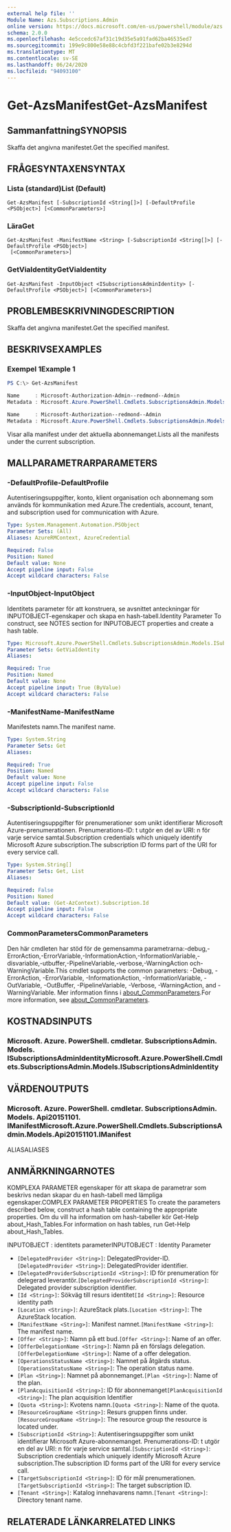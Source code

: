 ```yaml
---
external help file: ''
Module Name: Azs.Subscriptions.Admin
online version: https://docs.microsoft.com/en-us/powershell/module/azs.subscriptions.admin/get-azsmanifest
schema: 2.0.0
ms.openlocfilehash: 4e5ccedc67af31c19d35e5a91fad62ba46535ed7
ms.sourcegitcommit: 199e9c800e58e88c4cbfd3f221bafe02b3e8294d
ms.translationtype: MT
ms.contentlocale: sv-SE
ms.lasthandoff: 06/24/2020
ms.locfileid: "94093100"
---
```

# <span data-ttu-id="c6463-101">Get-AzsManifest</span><span class="sxs-lookup"><span data-stu-id="c6463-101">Get-AzsManifest</span></span>

## <span data-ttu-id="c6463-102">Sammanfattning</span><span class="sxs-lookup"><span data-stu-id="c6463-102">SYNOPSIS</span></span>
<span data-ttu-id="c6463-103">Skaffa det angivna manifestet.</span><span class="sxs-lookup"><span data-stu-id="c6463-103">Get the specified manifest.</span></span>

## <span data-ttu-id="c6463-104">FRÅGESYNTAXEN</span><span class="sxs-lookup"><span data-stu-id="c6463-104">SYNTAX</span></span>

### <span data-ttu-id="c6463-105">Lista (standard)</span><span class="sxs-lookup"><span data-stu-id="c6463-105">List (Default)</span></span>
```
Get-AzsManifest [-SubscriptionId <String[]>] [-DefaultProfile <PSObject>] [<CommonParameters>]
```

### <span data-ttu-id="c6463-106">Lära</span><span class="sxs-lookup"><span data-stu-id="c6463-106">Get</span></span>
```
Get-AzsManifest -ManifestName <String> [-SubscriptionId <String[]>] [-DefaultProfile <PSObject>]
 [<CommonParameters>]
```

### <span data-ttu-id="c6463-107">GetViaIdentity</span><span class="sxs-lookup"><span data-stu-id="c6463-107">GetViaIdentity</span></span>
```
Get-AzsManifest -InputObject <ISubscriptionsAdminIdentity> [-DefaultProfile <PSObject>] [<CommonParameters>]
```

## <span data-ttu-id="c6463-108">PROBLEMBESKRIVNING</span><span class="sxs-lookup"><span data-stu-id="c6463-108">DESCRIPTION</span></span>
<span data-ttu-id="c6463-109">Skaffa det angivna manifestet.</span><span class="sxs-lookup"><span data-stu-id="c6463-109">Get the specified manifest.</span></span>

## <span data-ttu-id="c6463-110">BESKRIVS</span><span class="sxs-lookup"><span data-stu-id="c6463-110">EXAMPLES</span></span>

### <span data-ttu-id="c6463-111">Exempel 1</span><span class="sxs-lookup"><span data-stu-id="c6463-111">Example 1</span></span>
```powershell
PS C:\> Get-AzsManifest

Name     : Microsoft-Authorization-Admin--redmond--Admin
Metadata : Microsoft.Azure.PowerShell.Cmdlets.SubscriptionsAdmin.Models.Api20151101.ManifestMetadata

Name     : Microsoft-Authorization--redmond--Admin
Metadata : Microsoft.Azure.PowerShell.Cmdlets.SubscriptionsAdmin.Models.Api20151101.ManifestMetadata
```

<span data-ttu-id="c6463-112">Visar alla manifest under det aktuella abonnemanget.</span><span class="sxs-lookup"><span data-stu-id="c6463-112">Lists all the manifests under the current subscription.</span></span>

## <span data-ttu-id="c6463-113">MALLPARAMETRAR</span><span class="sxs-lookup"><span data-stu-id="c6463-113">PARAMETERS</span></span>

### <span data-ttu-id="c6463-114">-DefaultProfile</span><span class="sxs-lookup"><span data-stu-id="c6463-114">-DefaultProfile</span></span>
<span data-ttu-id="c6463-115">Autentiseringsuppgifter, konto, klient organisation och abonnemang som används för kommunikation med Azure.</span><span class="sxs-lookup"><span data-stu-id="c6463-115">The credentials, account, tenant, and subscription used for communication with Azure.</span></span>

```yaml
Type: System.Management.Automation.PSObject
Parameter Sets: (All)
Aliases: AzureRMContext, AzureCredential

Required: False
Position: Named
Default value: None
Accept pipeline input: False
Accept wildcard characters: False

```

### <span data-ttu-id="c6463-116">-InputObject</span><span class="sxs-lookup"><span data-stu-id="c6463-116">-InputObject</span></span>
<span data-ttu-id="c6463-117">Identitets parameter för att konstruera, se avsnittet anteckningar för INPUTOBJECT-egenskaper och skapa en hash-tabell.</span><span class="sxs-lookup"><span data-stu-id="c6463-117">Identity Parameter To construct, see NOTES section for INPUTOBJECT properties and create a hash table.</span></span>

```yaml
Type: Microsoft.Azure.PowerShell.Cmdlets.SubscriptionsAdmin.Models.ISubscriptionsAdminIdentity
Parameter Sets: GetViaIdentity
Aliases:

Required: True
Position: Named
Default value: None
Accept pipeline input: True (ByValue)
Accept wildcard characters: False

```

### <span data-ttu-id="c6463-118">-ManifestName</span><span class="sxs-lookup"><span data-stu-id="c6463-118">-ManifestName</span></span>
<span data-ttu-id="c6463-119">Manifestets namn.</span><span class="sxs-lookup"><span data-stu-id="c6463-119">The manifest name.</span></span>

```yaml
Type: System.String
Parameter Sets: Get
Aliases:

Required: True
Position: Named
Default value: None
Accept pipeline input: False
Accept wildcard characters: False

```

### <span data-ttu-id="c6463-120">-SubscriptionId</span><span class="sxs-lookup"><span data-stu-id="c6463-120">-SubscriptionId</span></span>
<span data-ttu-id="c6463-121">Autentiseringsuppgifter för prenumerationer som unikt identifierar Microsoft Azure-prenumerationen. Prenumerations-ID: t utgör en del av URI: n för varje service samtal.</span><span class="sxs-lookup"><span data-stu-id="c6463-121">Subscription credentials which uniquely identify Microsoft Azure subscription.The subscription ID forms part of the URI for every service call.</span></span>

```yaml
Type: System.String[]
Parameter Sets: Get, List
Aliases:

Required: False
Position: Named
Default value: (Get-AzContext).Subscription.Id
Accept pipeline input: False
Accept wildcard characters: False

```

### <span data-ttu-id="c6463-122">CommonParameters</span><span class="sxs-lookup"><span data-stu-id="c6463-122">CommonParameters</span></span>
<span data-ttu-id="c6463-123">Den här cmdleten har stöd för de gemensamma parametrarna:-debug,-ErrorAction,-ErrorVariable,-InformationAction,-InformationVariable,-disvariable,-utbuffer,-PipelineVariable,-verbose,-WarningAction och-WarningVariable.</span><span class="sxs-lookup"><span data-stu-id="c6463-123">This cmdlet supports the common parameters: -Debug, -ErrorAction, -ErrorVariable, -InformationAction, -InformationVariable, -OutVariable, -OutBuffer, -PipelineVariable, -Verbose, -WarningAction, and -WarningVariable.</span></span> <span data-ttu-id="c6463-124">Mer information finns i [about_CommonParameters](http://go.microsoft.com/fwlink/?LinkID=113216).</span><span class="sxs-lookup"><span data-stu-id="c6463-124">For more information, see [about_CommonParameters](http://go.microsoft.com/fwlink/?LinkID=113216).</span></span>

## <span data-ttu-id="c6463-125">KOSTNADS</span><span class="sxs-lookup"><span data-stu-id="c6463-125">INPUTS</span></span>

### <span data-ttu-id="c6463-126">Microsoft. Azure. PowerShell. cmdletar. SubscriptionsAdmin. Models. ISubscriptionsAdminIdentity</span><span class="sxs-lookup"><span data-stu-id="c6463-126">Microsoft.Azure.PowerShell.Cmdlets.SubscriptionsAdmin.Models.ISubscriptionsAdminIdentity</span></span>

## <span data-ttu-id="c6463-127">VÄRDEN</span><span class="sxs-lookup"><span data-stu-id="c6463-127">OUTPUTS</span></span>

### <span data-ttu-id="c6463-128">Microsoft. Azure. PowerShell. cmdletar. SubscriptionsAdmin. Models. Api20151101. IManifest</span><span class="sxs-lookup"><span data-stu-id="c6463-128">Microsoft.Azure.PowerShell.Cmdlets.SubscriptionsAdmin.Models.Api20151101.IManifest</span></span>

<span data-ttu-id="c6463-129">ALIAS</span><span class="sxs-lookup"><span data-stu-id="c6463-129">ALIASES</span></span>

## <span data-ttu-id="c6463-130">ANMÄRKNINGAR</span><span class="sxs-lookup"><span data-stu-id="c6463-130">NOTES</span></span>

<span data-ttu-id="c6463-131">KOMPLEXA PARAMETER egenskaper för att skapa de parametrar som beskrivs nedan skapar du en hash-tabell med lämpliga egenskaper.</span><span class="sxs-lookup"><span data-stu-id="c6463-131">COMPLEX PARAMETER PROPERTIES To create the parameters described below, construct a hash table containing the appropriate properties.</span></span> <span data-ttu-id="c6463-132">Om du vill ha information om hash-tabeller kör Get-Help about_Hash_Tables.</span><span class="sxs-lookup"><span data-stu-id="c6463-132">For information on hash tables, run Get-Help about_Hash_Tables.</span></span>

<span data-ttu-id="c6463-133">INPUTOBJECT <ISubscriptionsAdminIdentity> : identitets parameter</span><span class="sxs-lookup"><span data-stu-id="c6463-133">INPUTOBJECT <ISubscriptionsAdminIdentity>: Identity Parameter</span></span>
  - <span data-ttu-id="c6463-134">`[DelegatedProvider <String>]`: DelegatedProvider-ID.</span><span class="sxs-lookup"><span data-stu-id="c6463-134">`[DelegatedProvider <String>]`: DelegatedProvider identifier.</span></span>
  - <span data-ttu-id="c6463-135">`[DelegatedProviderSubscriptionId <String>]`: ID för prenumeration för delegerad leverantör.</span><span class="sxs-lookup"><span data-stu-id="c6463-135">`[DelegatedProviderSubscriptionId <String>]`: Delegated provider subscription identifier.</span></span>
  - <span data-ttu-id="c6463-136">`[Id <String>]`: Sökväg till resurs identitet</span><span class="sxs-lookup"><span data-stu-id="c6463-136">`[Id <String>]`: Resource identity path</span></span>
  - <span data-ttu-id="c6463-137">`[Location <String>]`: AzureStack plats.</span><span class="sxs-lookup"><span data-stu-id="c6463-137">`[Location <String>]`: The AzureStack location.</span></span>
  - <span data-ttu-id="c6463-138">`[ManifestName <String>]`: Manifest namnet.</span><span class="sxs-lookup"><span data-stu-id="c6463-138">`[ManifestName <String>]`: The manifest name.</span></span>
  - <span data-ttu-id="c6463-139">`[Offer <String>]`: Namn på ett bud.</span><span class="sxs-lookup"><span data-stu-id="c6463-139">`[Offer <String>]`: Name of an offer.</span></span>
  - <span data-ttu-id="c6463-140">`[OfferDelegationName <String>]`: Namn på en förslags delegation.</span><span class="sxs-lookup"><span data-stu-id="c6463-140">`[OfferDelegationName <String>]`: Name of a offer delegation.</span></span>
  - <span data-ttu-id="c6463-141">`[OperationsStatusName <String>]`: Namnet på åtgärds status.</span><span class="sxs-lookup"><span data-stu-id="c6463-141">`[OperationsStatusName <String>]`: The operation status name.</span></span>
  - <span data-ttu-id="c6463-142">`[Plan <String>]`: Namnet på abonnemanget.</span><span class="sxs-lookup"><span data-stu-id="c6463-142">`[Plan <String>]`: Name of the plan.</span></span>
  - <span data-ttu-id="c6463-143">`[PlanAcquisitionId <String>]`: ID för abonnemanget</span><span class="sxs-lookup"><span data-stu-id="c6463-143">`[PlanAcquisitionId <String>]`: The plan acquisition Identifier</span></span>
  - <span data-ttu-id="c6463-144">`[Quota <String>]`: Kvotens namn.</span><span class="sxs-lookup"><span data-stu-id="c6463-144">`[Quota <String>]`: Name of the quota.</span></span>
  - <span data-ttu-id="c6463-145">`[ResourceGroupName <String>]`: Resurs gruppen finns under.</span><span class="sxs-lookup"><span data-stu-id="c6463-145">`[ResourceGroupName <String>]`: The resource group the resource is located under.</span></span>
  - <span data-ttu-id="c6463-146">`[SubscriptionId <String>]`: Autentiseringsuppgifter som unikt identifierar Microsoft Azure-abonnemanget. Prenumerations-ID: t utgör en del av URI: n för varje service samtal.</span><span class="sxs-lookup"><span data-stu-id="c6463-146">`[SubscriptionId <String>]`: Subscription credentials which uniquely identify Microsoft Azure subscription.The subscription ID forms part of the URI for every service call.</span></span>
  - <span data-ttu-id="c6463-147">`[TargetSubscriptionId <String>]`: ID för mål prenumerationen.</span><span class="sxs-lookup"><span data-stu-id="c6463-147">`[TargetSubscriptionId <String>]`: The target subscription ID.</span></span>
  - <span data-ttu-id="c6463-148">`[Tenant <String>]`: Katalog innehavarens namn.</span><span class="sxs-lookup"><span data-stu-id="c6463-148">`[Tenant <String>]`: Directory tenant name.</span></span>

## <span data-ttu-id="c6463-149">RELATERADE LÄNKAR</span><span class="sxs-lookup"><span data-stu-id="c6463-149">RELATED LINKS</span></span>

